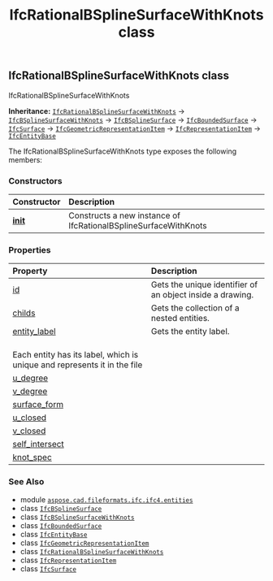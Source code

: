 ﻿---
title: IfcRationalBSplineSurfaceWithKnots class
second_title: Aspose.CAD for Python via .NET API References
description: 
type: docs
weight: 5010
url: /python-net/aspose.cad.fileformats.ifc.ifc4.entities/ifcrationalbsplinesurfacewithknots/
is_root: false
---

## IfcRationalBSplineSurfaceWithKnots class

IfcRationalBSplineSurfaceWithKnots



**Inheritance:** [`IfcRationalBSplineSurfaceWithKnots`](/cad/python-net/aspose.cad.fileformats.ifc.ifc4.entities/ifcrationalbsplinesurfacewithknots) → 
[`IfcBSplineSurfaceWithKnots`](/cad/python-net/aspose.cad.fileformats.ifc.ifc4.entities/ifcbsplinesurfacewithknots) → 
[`IfcBSplineSurface`](/cad/python-net/aspose.cad.fileformats.ifc.ifc4.entities/ifcbsplinesurface) → 
[`IfcBoundedSurface`](/cad/python-net/aspose.cad.fileformats.ifc.ifc4.entities/ifcboundedsurface) → 
[`IfcSurface`](/cad/python-net/aspose.cad.fileformats.ifc.ifc4.entities/ifcsurface) → 
[`IfcGeometricRepresentationItem`](/cad/python-net/aspose.cad.fileformats.ifc.ifc4.entities/ifcgeometricrepresentationitem) → 
[`IfcRepresentationItem`](/cad/python-net/aspose.cad.fileformats.ifc.ifc4.entities/ifcrepresentationitem) → 
[`IfcEntityBase`](/cad/python-net/aspose.cad.fileformats.ifc/ifcentitybase)



The IfcRationalBSplineSurfaceWithKnots type exposes the following members:

### Constructors
| Constructor | Description |
| :- | :- |
| [__init__](/cad/python-net/aspose.cad.fileformats.ifc.ifc4.entities/ifcrationalbsplinesurfacewithknots/__init__/#) | Constructs a new instance of IfcRationalBSplineSurfaceWithKnots |


### Properties
| Property | Description |
| :- | :- |
| [id](/cad/python-net/aspose.cad.fileformats.ifc.ifc4.entities/ifcrationalbsplinesurfacewithknots/id) | Gets the unique identifier of an object inside a drawing. |
| [childs](/cad/python-net/aspose.cad.fileformats.ifc.ifc4.entities/ifcrationalbsplinesurfacewithknots/childs) | Gets the collection of a nested entities. |
| [entity_label](/cad/python-net/aspose.cad.fileformats.ifc.ifc4.entities/ifcrationalbsplinesurfacewithknots/entity_label) | Gets the entity label.<br/>Each entity has its label, which is unique and represents it in the file |
| [u_degree](/cad/python-net/aspose.cad.fileformats.ifc.ifc4.entities/ifcrationalbsplinesurfacewithknots/u_degree) |  |
| [v_degree](/cad/python-net/aspose.cad.fileformats.ifc.ifc4.entities/ifcrationalbsplinesurfacewithknots/v_degree) |  |
| [surface_form](/cad/python-net/aspose.cad.fileformats.ifc.ifc4.entities/ifcrationalbsplinesurfacewithknots/surface_form) |  |
| [u_closed](/cad/python-net/aspose.cad.fileformats.ifc.ifc4.entities/ifcrationalbsplinesurfacewithknots/u_closed) |  |
| [v_closed](/cad/python-net/aspose.cad.fileformats.ifc.ifc4.entities/ifcrationalbsplinesurfacewithknots/v_closed) |  |
| [self_intersect](/cad/python-net/aspose.cad.fileformats.ifc.ifc4.entities/ifcrationalbsplinesurfacewithknots/self_intersect) |  |
| [knot_spec](/cad/python-net/aspose.cad.fileformats.ifc.ifc4.entities/ifcrationalbsplinesurfacewithknots/knot_spec) |  |



### See Also
* module [`aspose.cad.fileformats.ifc.ifc4.entities`](..)
* class [`IfcBSplineSurface`](/cad/python-net/aspose.cad.fileformats.ifc.ifc4.entities/ifcbsplinesurface)
* class [`IfcBSplineSurfaceWithKnots`](/cad/python-net/aspose.cad.fileformats.ifc.ifc4.entities/ifcbsplinesurfacewithknots)
* class [`IfcBoundedSurface`](/cad/python-net/aspose.cad.fileformats.ifc.ifc4.entities/ifcboundedsurface)
* class [`IfcEntityBase`](/cad/python-net/aspose.cad.fileformats.ifc/ifcentitybase)
* class [`IfcGeometricRepresentationItem`](/cad/python-net/aspose.cad.fileformats.ifc.ifc4.entities/ifcgeometricrepresentationitem)
* class [`IfcRationalBSplineSurfaceWithKnots`](/cad/python-net/aspose.cad.fileformats.ifc.ifc4.entities/ifcrationalbsplinesurfacewithknots)
* class [`IfcRepresentationItem`](/cad/python-net/aspose.cad.fileformats.ifc.ifc4.entities/ifcrepresentationitem)
* class [`IfcSurface`](/cad/python-net/aspose.cad.fileformats.ifc.ifc4.entities/ifcsurface)
